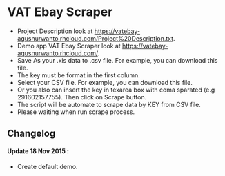 # VAT Ebay Scraper

- Project Description look at https://vatebay-agusnurwanto.rhcloud.com/Project%20Description.txt.
- Demo app VAT Ebay Scraper look at https://vatebay-agusnurwanto.rhcloud.com/.
- Save As your .xls data to .csv file. For example, you can download this file.
- The key must be format in the first column.
- Select your CSV file. For example, you can download this file.
- Or you also can insert the key in texarea box with coma sparated (e.g 291602157755). Then click on Scrape button.
- The script will be automate to scrape data by KEY from CSV file.
- Please waiting when run scrape process.

## Changelog

#### Update 18 Nov 2015 :
- Create default demo.

